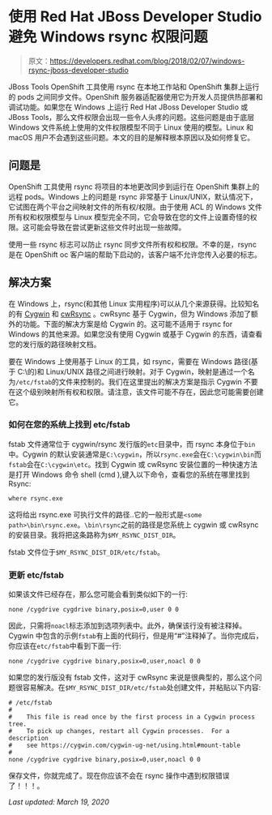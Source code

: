 # 使用 Red Hat JBoss Developer Studio 避免 Windows rsync 权限问题

> 原文：<https://developers.redhat.com/blog/2018/02/07/windows-rsync-jboss-developer-studio>

JBoss Tools OpenShift 工具使用 rsync 在本地工作站和 OpenShift 集群上运行的 pods 之间同步文件。OpenShift 服务器适配器使用它为开发人员提供热部署和调试功能。如果您在 Windows 上运行 Red Hat JBoss Developer Studio 或 JBoss Tools，那么文件权限会出现一些令人头疼的问题。这些问题是由于底层 Windows 文件系统上使用的文件权限模型不同于 Linux 使用的模型。Linux 和 macOS 用户不会遇到这些问题。本文的目的是解释根本原因以及如何修复它。

## 问题是

OpenShift 工具使用 rsync 将项目的本地更改同步到运行在 OpenShift 集群上的远程 pods。Windows 上的问题是 rsync 非常基于 Linux/UNIX，默认情况下，它试图在两个平台之间映射文件的所有权/权限。由于使用 ACL 的 Windows 文件所有权和权限模型与 Linux 模型完全不同，它会导致在您的文件上设置奇怪的权限。这可能会导致在尝试更新这些文件时出现一些故障。

使用一些 rsync 标志可以防止 rsync 同步文件所有权和权限。不幸的是，rsync 是在 OpenShift oc 客户端的帮助下启动的，该客户端不允许您传入必要的标志。

## 解决方案

在 Windows 上，rsync(和其他 Linux 实用程序)可以从几个来源获得。比较知名的有 [Cygwin](https://www.cygwin.com/) 和 [cwRsync](https://itefix.net/cwrsync) 。cwRsync 基于 Cygwin，但为 Windows 添加了额外的功能。下面的解决方案是给 Cygwin 的。这可能不适用于 rsync for Windows 的其他来源。如果您没有使用 Cygwin 或基于 Cygwin 的东西，请查看您的发行版的路径映射文档。

要在 Windows 上使用基于 Linux 的工具，如 rsync，需要在 Windows 路径(基于 C:\的)和 Linux/UNIX 路径之间进行映射。对于 Cygwin，映射是通过一个名为`/etc/fstab`的文件来控制的。我们在这里提出的解决方案是指示 Cygwin 不要在这个级别映射所有权和权限。请注意，该文件可能不存在，因此您可能需要创建它。

### 如何在您的系统上找到 etc/fstab

fstab 文件通常位于 cygwin/rsync 发行版的`etc`目录中，而 rsync 本身位于`bin`中。Cygwin 的默认安装通常是`C:\cygwin`，所以`rsync.exe`会在`C:\cygwin\bin`而`fstab`会在`C:\cygwin\etc`。找到 Cygwin 或 cwRsync 安装位置的一种快速方法是打开 Windows 命令 shell (cmd ),键入以下命令，查看您的系统在哪里找到 Rsync:

```
where rsync.exe
```

这将给出 rsync.exe 可执行文件的路径..它的一般形式是`<some path>\bin\rsync.exe`。`\bin\rsync`之前的路径是您系统上 cygwin 或 cwRsync 的安装目录。我将把这条路称为`$MY_RSYNC_DIST_DIR`。

fstab 文件位于`$MY_RSYNC_DIST_DIR/etc/fstab`。

### 更新 etc/fstab

如果该文件已经存在，那么您可能会看到类似如下的一行:

```
none /cygdrive cygdrive binary,posix=0,user 0 0
```

因此，只需将`noacl`标志添加到选项列表中。此外，确保该行没有被注释掉。Cygwin 中包含的示例`fstab`有上面的代码行，但是用“#”注释掉了。当你完成后，你应该在`etc/fstab`中看到下面一行:

`none /cygdrive cygdrive binary,posix=0,user,noacl 0 0`

如果您的发行版没有 fstab 文件，这对于 cwRsync 来说是很典型的，那么这个问题很容易解决。在`$MY_RSYNC_DIST_DIR/etc/fstab`处创建文件，并粘贴以下内容:

```
# /etc/fstab
#
#    This file is read once by the first process in a Cygwin process tree.
#    To pick up changes, restart all Cygwin processes.  For a description
#    see https://cygwin.com/cygwin-ug-net/using.html#mount-table
#
none /cygdrive cygdrive binary,posix=0,user,noacl 0 0 
```

保存文件，你就完成了。现在你应该不会在 rsync 操作中遇到权限错误了！！！。

*Last updated: March 19, 2020*